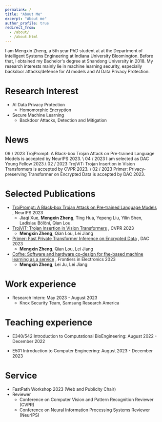 ```yaml
---
permalink: /
title: "About Me"
excerpt: "About me"
author_profile: true
redirect_from: 
  - /about/
  - /about.html
---
```

I am Mengxin Zheng, a 5th year PhD student at at the Department of Intelligent Systems Engineering at Indiana University Bloomington.  Before that, I obtained my Bachelor's degree at Shandong University in 2018. My research interests mainly lie in machine learning security, especially backdoor attacks/defense for AI models and AI Data Privacy Protection. 

Research Interest
======
* AI Data Privacy Protection
  * Homomorphic Encryption
* Secure Machine Learning
  * Backdoor Attacks, Detection and Mitigation

News
======
09 / 2023	TrojPrompt: A Black-box Trojan Attack on Pre-trained Language Models is accepted by NeurIPS 2023. \\
04 / 2023 I am selected as DAC Young Fellow 2023.\\
02 / 2023	TrojViT: Trojan Insertion in Vision Transformers is accepted by CVPR 2023. \\
02 / 2023	Primer: Privacy-preserving Transformer on Encrypted Data is accepted by DAC 2023.

Selected Publications
======
* [TrojPrompt: A Black-box Trojan Attack on Pre-trained Language Models]("") , NeurIPS 2023
  * Jiaqi Xue, **Mengxin Zheng**, Ting Hua, Yepeng Liu, Yilin Shen, Ladislau Bölöni, Qian Lou.
* [TrojViT: Trojan Insertion in Vision Transformers](https://openaccess.thecvf.com/content/CVPR2023/html/Zheng_TrojViT_Trojan_Insertion_in_Vision_Transformers_CVPR_2023_paper.html) , CVPR 2023
  * **Mengxin Zheng**, Qian Lou, Lei Jiang
* [Primer: Fast Private Transformer Inference on Encrypted Data]("https://arxiv.org/abs/2303.13679") , DAC 2023
  * **Mengxin Zheng**, Qian Lou, Lei Jiang
* [Cofhe: Software and hardware co-design for fhe-based machine learning as a service](https://www.frontiersin.org/articles/10.3389/felec.2022.1091369/full) , Frontiers in Electronics 2023
  * **Mengxin Zheng**, Lei Ju, Lei Jiang   
  
Work experience
======
* Research Intern: May 2023 - August 2023
  * Knox Security Team, Samsung Research America

Teaching experience
======  
 * E340/542 Introduction to Computational BioEngineering: August 2022 - December 2022 
 
 * E501 Introduction to Computer Engineering: August 2023 - December 2023 
  
Service
======
* FastPath Workshop 2023 (Web and Publicity Chair)
* Reviewer
  * Conference on Computer Vision and Pattern Recognition Reviewer (CVPR)
  * Conference on Neural Information Processing Systems Reviewer (NeurIPS)
